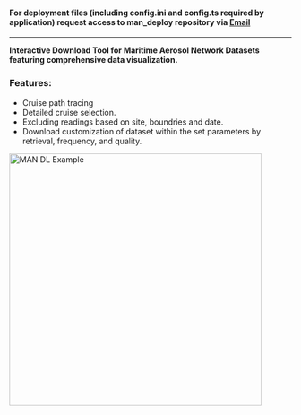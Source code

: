 #### For deployment files (including config.ini and config.ts required by application) request access to  man_deploy  repository via [Email](mailto:inquiries@rel.lc?subject=Access%20Request&body=Please%20provide%20access%20to%20the%man_deploy%20repository.)
---

__Interactive Download Tool for Maritime Aerosol Network Datasets featuring comprehensive data visualization.__ 
<br>
### Features:
- Cruise path tracing
- Detailed cruise selection. 
- Excluding readings based on site, boundries and date.
- Download customization of dataset within the set parameters by retrieval, frequency, and quality. 

<img src="https://github.com/user-attachments/assets/69fc96a4-becc-4e60-aba3-3051dcd7ecab" alt="MAN DL Example" height="450" width="auto" align="center"/>
